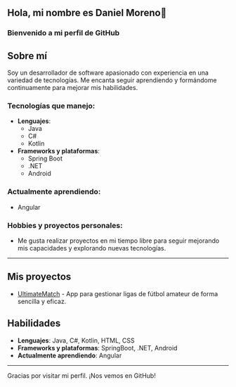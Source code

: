 ## Hola, mi nombre es Daniel Moreno👋

### Bienvenido a mi perfil de GitHub

## Sobre mí

Soy un desarrollador de software apasionado con experiencia en una variedad de tecnologías. Me encanta seguir aprendiendo y formándome continuamente para mejorar mis habilidades.

### Tecnologías que manejo:
- **Lenguajes**:
  - Java
  - C#
  - Kotlin
- **Frameworks y plataformas**:
  - Spring Boot
  - .NET
  - Android

### Actualmente aprendiendo:
- Angular

### Hobbies y proyectos personales:
- Me gusta realizar proyectos en mi tiempo libre para seguir mejorando mis capacidades y explorando nuevas tecnologías.

---

## Mis proyectos

- [UltimateMatch](https://github.com/morenodani263/UltimateMatch.git) - App para gestionar ligas de fútbol amateur de forma sencilla y eficaz.

## Habilidades

- **Lenguajes**: Java, C#, Kotlin, HTML, CSS
- **Frameworks y plataformas**: SpringBoot, .NET, Android
- **Actualmente aprendiendo**: Angular

---

Gracias por visitar mi perfil. ¡Nos vemos en GitHub!
<!--
**morenodani263/morenodani263** is a ✨ _special_ ✨ repository because its `README.md` (this file) appears on your GitHub profile.

Here are some ideas to get you started:

- 🔭 I’m currently working on ...
- 🌱 I’m currently learning ...
- 👯 I’m looking to collaborate on ...
- 🤔 I’m looking for help with ...
- 💬 Ask me about ...
- 📫 How to reach me: ...
- 😄 Pronouns: ...
- ⚡ Fun fact: ...
-->
